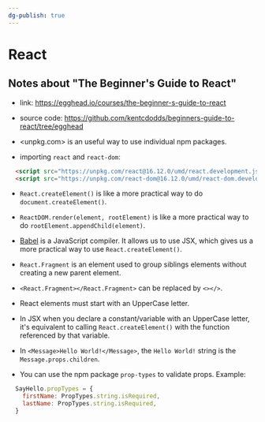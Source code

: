 ```yaml
---
dg-publish: true
---
```

# React

## Notes about "The Beginner's Guide to React"

- link: <https://egghead.io/courses/the-beginner-s-guide-to-react>

- source code: <https://github.com/kentcdodds/beginners-guide-to-react/tree/egghead>

- <unpkg.com> is an useful way to use individual npm packages.

- importing `react` and `react-dom`:
```html
  <script src="https://unpkg.com/react@16.12.0/umd/react.development.js"></script>
  <script src="https://unpkg.com/react-dom@16.12.0/umd/react-dom.development.js"></script>
```

- `React.createElement()` is like a more practical way to do `document.createElement()`.

- `ReactDOM.render(element, rootElement)` is like a more practical way to do `rootElement.appendChild(element)`.

- [Babel](https://babeljs.io/) is a JavaScript compiler. It allows us to use JSX, which gives us a more practical way to use `React.createElement()`.

- `React.Fragment` is an element used to group siblings elements without creating a new parent element.

- `<React.Fragment></React.Fragment>` can be replaced by `<></>`.

- React elements must start with an UpperCase letter.

- In JSX when you declare a constant/variable with an UpperCase letter, it's equivalent to calling `React.createElement()` with the function referenced by that variable.

- In `<Message>Hello World!</Message>`, the `Hello World!` string is the `Message.props.children`.

- You can use the npm package `prop-types` to validate props. Example:
```js
  SayHello.propTypes = {
    firstName: PropTypes.string.isRequired,
    lastName: PropTypes.string.isRequired,
  }
```

